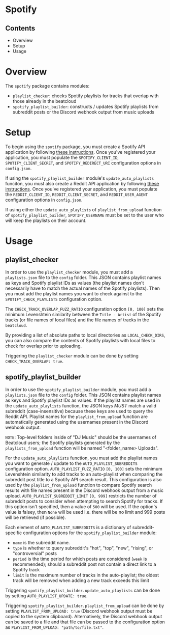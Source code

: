 # Spotify

## Contents
* Overview
* Setup
* Usage

# Overview
The `spotify` package contains modules:
* `playlist_checker`: checks Spotify playlists for tracks that overlap with those already in the beatcloud
* `spotify_playlist_builder`: constructs / updates Spotify playlists from subreddit posts or the Discord webhook output from music uploads

# Setup
To begin using the `spotify` package, you must create a Spotify API application by following [these instructions](https://developer.spotify.com/documentation/web-api/quick-start/). Once you've registered your application, you must populate the `SPOTIFY_CLIENT_ID`, `SPOTIFY_CLIENT_SECRET`, and `SPOTIFY_REDIRECT_URI` configuration options in `config.json`.

If using the `spotify_playlist_builder` module's `update_auto_playlists` funciton, you must also create a Reddit API application by following [these instructions](https://rymur.github.io/setup). Once you've registered your application, you must populate the `REDDIT_CLIENT_ID`, `REDDIT_CLIENT_SECRET`, and `REDDIT_USER_AGENT` configuration options in `config.json`.

If using either the `update_auto_playlists` of `playlist_from_upload` function of `spotify_playlist_builder`, `SPOTIFY_USERNAME` must be set to the user who will keep the playlists on their account.

# Usage

## playlist_checker
In order to use the `playlist_checker` module, you must add a `playlists.json` file to the `config` folder. This JSON contains playlist names as keys and Spotify playlist IDs as values (the playlist names don't necessarily have to match the actual names of the Spotify playlists). Then you must add the playlist names you want to check against to the `SPOTIFY_CHECK_PLAYLISTS` configuration option. 

The `CHECK_TRACK_OVERLAP_FUZZ_RATIO` configuration option `[0, 100]` sets the minimum Levenshtein similarity between the `Title - Artist` of the Spotify tracks (or file names of local files) and the file names of tracks in the `beatcloud`.

By providing a list of absolute paths to local directories as `LOCAL_CHECK_DIRS`, you can also compare the contents of Spotify playlists with local files to check for overlap prior to uploading.

Triggering the `playlist_checker` module can be done by setting `CHECK_TRACK_OVERLAP: true`.

## spotify_playlist_builder
In order to use the `spotify_playlist_builder` module, you must add a `playlists.json` file to the `config` folder. This JSON contains playlist names as keys and Spotify playlist IDs as values. If the playlist names are used in the `update_auto_playlists` function, the JSON keys _MUST_ match a valid subreddit (case-insensitive) because these keys are used to query the Reddit API. Playlist names for the `playlist_from_upload` function are automatically generated using the usernames present in the Discord webhook output.

`NOTE`: Top-level folders inside of "DJ Music" should be the usernames of Beatcloud users; the Spotify playlists generated by the `playlists_from_upload` function will be named "<folder_name> Uploads".

For the `update_auto_playlists` function, you must add the playlist names you want to generate / update to the `AUTO_PLAYLIST_SUBREDDITS` configuration option. `AUTO_PLAYLIST_FUZZ_RATIO` `[0, 100]` sets the minimum Levenshtein similarity to add tracks to an auto-playlist when comparing the subreddit post title to a Spotify API search result. This configuration is also used by the `playlist_from_upload` function to compare Spotify search results with file names present in the Discord webhook output from a music upload. `AUTO_PLAYLIST_SUBREDDIT_LIMIT` `[0, 999]` restricts the number of subreddit posts to consider when attempting to search Spotify for tracks. If this option isn't specified, then a value of `500` will be used. If the option's value is falsey, then `None` will be used i.e. there will be no limit and 999 posts will be retrieved (if possible). 

Each element of `AUTO_PLAYLIST_SUBREDDITS` is a dictionary of subreddit-specific configuration options for the `spotify_playlist_builder` module:
* `name` is the subreddit name.
* `type` is whether to query subreddit's "hot", "top", "new", "rising", or "controversial" posts
* `period` is the time period for which posts are considered (`week` is recommended); should a subreddit post not contain a direct link to a Spotify track
* `limit` is the maximum number of tracks in the auto-playlist; the oldest track will be removed when adding a new track exceeds this limit

Triggering `spotify_playlist_builder.update_auto_playlists` can be done by setting `AUTO_PLAYLIST_UPDATE: true`.

Triggering `spotify_playlist_builder.playlist_from_upload` can be done by setting `PLAYLIST_FROM_UPLOAD: true` (Discord webhook output must be copied to the system clipboard). Alternatively, the Discord webhook output can be saved to a file and that file can be passed to the configuration option as `PLAYLIST_FROM_UPLOAD: "path/to/file.txt"`.
